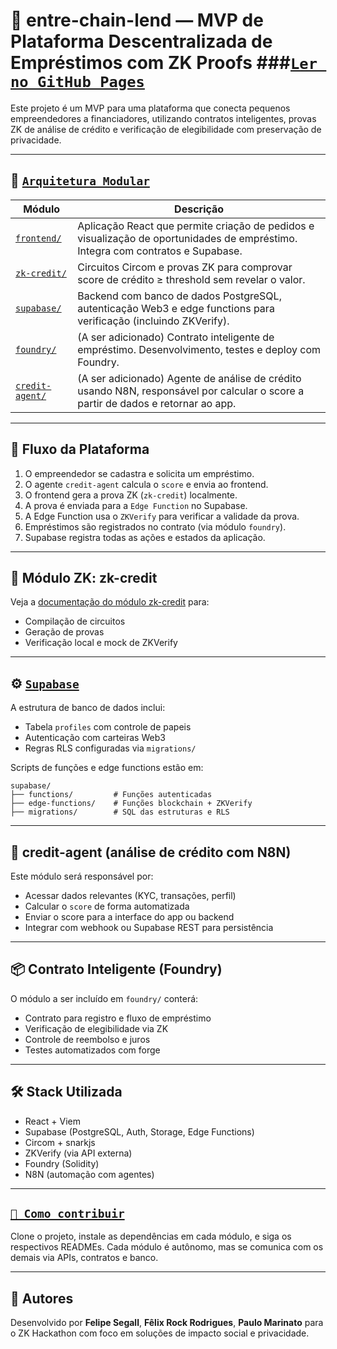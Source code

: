 # 🤝 entre-chain-lend — MVP de Plataforma Descentralizada de Empréstimos com ZK Proofs ###[`Ler no GitHub Pages`](https://fsegall.github.io/the_lenders/)

Este projeto é um MVP para uma plataforma que conecta pequenos empreendedores a financiadores, utilizando contratos inteligentes, provas ZK de análise de crédito e verificação de elegibilidade com preservação de privacidade. 

---

## 🧱 [`Arquitetura Modular`](Arquitetura.png)

| Módulo             | Descrição |
|--------------------|-----------|
| [`frontend/`](README-frontend.md) | Aplicação React que permite criação de pedidos e visualização de oportunidades de empréstimo. Integra com contratos e Supabase. |
| [`zk-credit/`](README-zk-credit.md)      | Circuitos Circom e provas ZK para comprovar score de crédito ≥ threshold sem revelar o valor. |
| [`supabase/`](README-supabase.md)        | Backend com banco de dados PostgreSQL, autenticação Web3 e edge functions para verificação (incluindo ZKVerify). |
| [`foundry/`](README-foundry.md)         | (A ser adicionado) Contrato inteligente de empréstimo. Desenvolvimento, testes e deploy com Foundry. |
| [`credit-agent/`](README-credit-agent.md)    | (A ser adicionado) Agente de análise de crédito usando N8N, responsável por calcular o score a partir de dados e retornar ao app. |

---

## 🔁 Fluxo da Plataforma

1. O empreendedor se cadastra e solicita um empréstimo.
2. O agente `credit-agent` calcula o `score` e envia ao frontend.
3. O frontend gera a prova ZK (`zk-credit`) localmente.
4. A prova é enviada para a `Edge Function` no Supabase.
5. A Edge Function usa o `ZKVerify` para verificar a validade da prova.
6. Empréstimos são registrados no contrato (via módulo `foundry`).
7. Supabase registra todas as ações e estados da aplicação.

---

## 🧪 Módulo ZK: zk-credit

Veja a [documentação do módulo zk-credit](README-zk-credit.md) para:

- Compilação de circuitos
- Geração de provas
- Verificação local e mock de ZKVerify

---

## ⚙️ [`Supabase`](er_diagram.png)

A estrutura de banco de dados inclui:

- Tabela `profiles` com controle de papeis
- Autenticação com carteiras Web3
- Regras RLS configuradas via `migrations/`

Scripts de funções e edge functions estão em:
```
supabase/
├── functions/         # Funções autenticadas
├── edge-functions/    # Funções blockchain + ZKVerify
├── migrations/        # SQL das estruturas e RLS
```

---

## 🤖 credit-agent (análise de crédito com N8N)

Este módulo será responsável por:

- Acessar dados relevantes (KYC, transações, perfil)
- Calcular o `score` de forma automatizada
- Enviar o score para a interface do app ou backend
- Integrar com webhook ou Supabase REST para persistência

---

## 📦 Contrato Inteligente (Foundry)

O módulo a ser incluído em `foundry/` conterá:

- Contrato para registro e fluxo de empréstimo
- Verificação de elegibilidade via ZK
- Controle de reembolso e juros
- Testes automatizados com forge

---

## 🛠️ Stack Utilizada

- React + Viem
- Supabase (PostgreSQL, Auth, Storage, Edge Functions)
- Circom + snarkjs
- ZKVerify (via API externa)
- Foundry (Solidity)
- N8N (automação com agentes)

---

## [`🧪 Como contribuir`](roadmap.md)

Clone o projeto, instale as dependências em cada módulo, e siga os respectivos READMEs. Cada módulo é autônomo, mas se comunica com os demais via APIs, contratos e banco.

---

## 🧠 Autores

Desenvolvido por **Felipe Segall**, **Fêlix Rock Rodrigues**, **Paulo Marinato** para o ZK Hackathon com foco em soluções de impacto social e privacidade.
